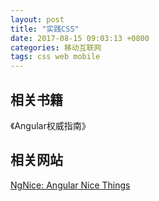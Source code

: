 ```yaml
---
layout: post
title: "实践CSS"
date: 2017-08-15 09:03:13 +0800
categories: 移动互联网
tags: css web mobile
---
```


## 相关书籍

《Angular权威指南》

## 相关网站

[NgNice: Angular Nice Things](http://www.ngnice.com/)